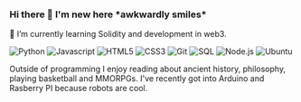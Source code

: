### Hi there 👋 I'm new here &ast;awkwardly smiles&ast;

🌱 I’m currently learning Solidity and development in web3.

![Python](https://camo.githubusercontent.com/12c0f610a4debf3584110dca32db54c05d308d85418eea2b7efa7cd9f1b5e901/68747470733a2f2f696d672e736869656c64732e696f2f62616467652f2d507974686f6e2d3233323732413f7374796c653d666c6174266c6f676f3d707974686f6e)
![Javascript](https://camo.githubusercontent.com/8ba08560034b26913f7aec76e4a82c3743c60c48dcb2dba7cd79ea8e1e3456cc/68747470733a2f2f696d672e736869656c64732e696f2f62616467652f2d4a6176615363726970742d3233323732413f7374796c653d666c6174266c6f676f3d6a617661736372697074)
![HTML5](https://camo.githubusercontent.com/b85b92df7aab898f7353bca63f0003312239d147c9e584761b6e79a3176899b7/68747470733a2f2f696d672e736869656c64732e696f2f62616467652f2d48544d4c352d3233323732413f7374796c653d666c6174266c6f676f3d68746d6c35)
![CSS3](https://camo.githubusercontent.com/94e70ab07d6209cef41f1821f341063e8d5996c7e7e322e51e4c9b5917919cdd/68747470733a2f2f696d672e736869656c64732e696f2f62616467652f2d435353332d3233323732413f7374796c653d666c6174266c6f676f3d63737333)
![Git](https://camo.githubusercontent.com/44b83b8bd8b0fcb263dff38b1205d097530c2d0c9040c7b46e1e1fd73ecb9779/68747470733a2f2f696d672e736869656c64732e696f2f62616467652f2d4769742d3233323732413f7374796c653d666c6174266c6f676f3d676974)
![SQL](https://camo.githubusercontent.com/5f6cc3f01a25e8ca60f400c593d096f97d7cb2a5796a07b69207910bce94ce4b/68747470733a2f2f696d672e736869656c64732e696f2f62616467652f2d53514c2d3233323732413f7374796c653d666c6174266c6f676f3d706f737467726573716c)
![Node.js](https://camo.githubusercontent.com/afa443c9dfa59c8ad8886143c2c68b493b83d0283cd73155258ceab45765f0c9/68747470733a2f2f696d672e736869656c64732e696f2f62616467652f2d4e6f64652e6a732d3233323732413f7374796c653d666c6174266c6f676f3d6e6f64652e6a73)
![Ubuntu](https://camo.githubusercontent.com/9216676181798580afba72790d8bc8c291699403b8db31f24486a052ef06202e/68747470733a2f2f696d672e736869656c64732e696f2f62616467652f2d5562756e74752d3233323732413f7374796c653d666c6174266c6f676f3d7562756e7475)

Outside of programming I enjoy reading about ancient history, philosophy, playing basketball and MMORPGs. I've recently got into Arduino and Rasberry PI because robots are cool.
